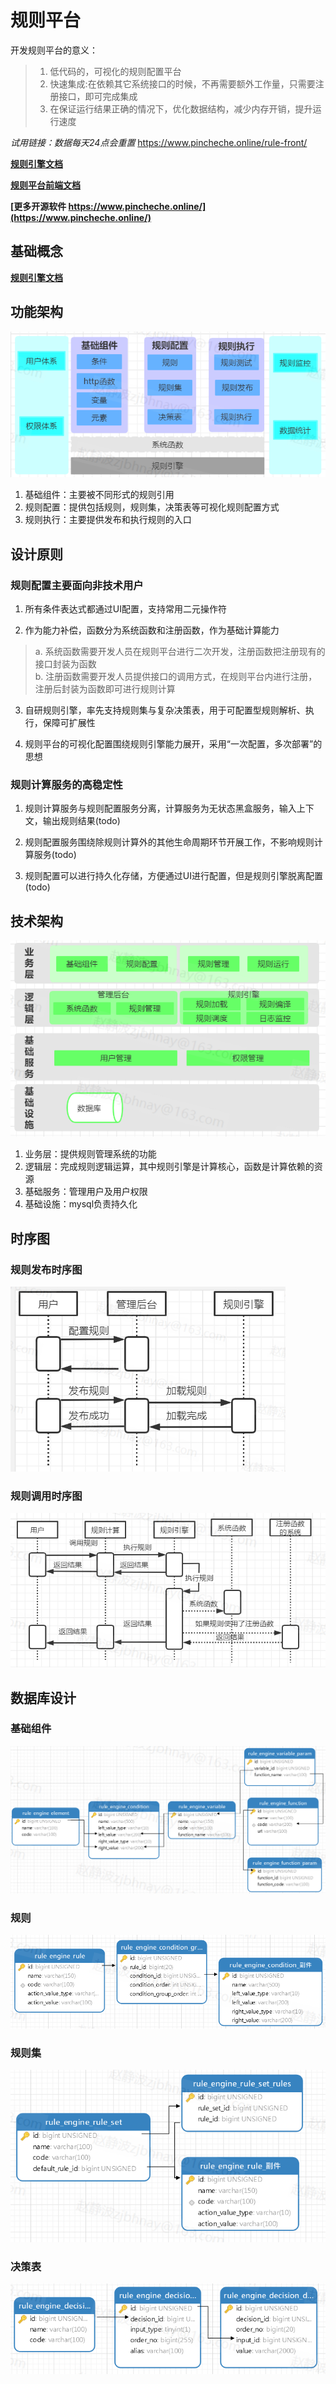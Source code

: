 # 规则平台

开发规则平台的意义：
>1. 低代码的，可视化的规则配置平台  
>2. 快速集成:在依赖其它系统接口的时候，不再需要额外工作量，只需要注册接口，即可完成集成  
>3. 在保证运行结果正确的情况下，优化数据结构，减少内存开销，提升运行速度  

*试用链接：数据每天24点会重置* https://www.pincheche.online/rule-front/

**[规则引擎文档](https://github.com/zjb-it/rule-engine/blob/master/README.md)**

**[规则平台前端文档](https://github.com/zjb-it/rule-platform-front/blob/master/README.md)**

**[更多开源软件 https://www.pincheche.online/](https://www.pincheche.online/)**

## 基础概念

**[规则引擎文档](https://github.com/zjb-it/rule-engine/blob/master/README.md)**

## 功能架构

![功能架构](https://github.com/zjb-it/rule-platform-server/blob/master/screenshot/module.png)

1. 基础组件：主要被不同形式的规则引用
2. 规则配置：提供包括规则，规则集，决策表等可视化规则配置方式
3. 规则执行：主要提供发布和执行规则的入口

## 设计原则
### 规则配置主要面向非技术用户  
1. 所有条件表达式都通过UI配置，支持常用二元操作符

2. 作为能力补偿，函数分为系统函数和注册函数，作为基础计算能力
>a. 系统函数需要开发人员在规则平台进行二次开发，注册函数把注册现有的接口封装为函数  
>b. 注册函数需要开发人员提供接口的调用方式，在规则平台内进行注册，注册后封装为函数即可进行规则计算

3. 自研规则引擎，率先支持规则集与复杂决策表，用于可配置型规则解析、执行，保障可扩展性

4. 规则平台的可视化配置围绕规则引擎能力展开，采用“一次配置，多次部署”的思想

### 规则计算服务的高稳定性

1. 规则计算服务与规则配置服务分离，计算服务为无状态黑盒服务，输入上下文，输出规则结果(todo)

2. 规则配置服务围绕除规则计算外的其他生命周期环节开展工作，不影响规则计算服务(todo)

3. 规则配置可以进行持久化存储，方便通过UI进行配置，但是规则引擎脱离配置(todo)

## 技术架构

![技术架构](https://github.com/zjb-it/rule-platform-server/blob/master/screenshot/design.png)

1. 业务层：提供规则管理系统的功能
3. 逻辑层：完成规则逻辑运算，其中规则引擎是计算核心，函数是计算依赖的资源
4. 基础服务：管理用户及用户权限
5. 基础设施：mysql负责持久化

## 时序图

### 规则发布时序图
![规则发布时序图](https://github.com/zjb-it/rule-platform-server/blob/master/screenshot/configTime.png)

### 规则调用时序图

![规则调用时序图](https://github.com/zjb-it/rule-platform-server/blob/master/screenshot/exeTime.png)

## 数据库设计

### 基础组件

![基础组件](https://github.com/zjb-it/rule-platform-server/blob/master/screenshot/basic.png)

### 规则

![基础组件](https://github.com/zjb-it/rule-platform-server/blob/master/screenshot/rule.png)

### 规则集

![基础组件](https://github.com/zjb-it/rule-platform-server/blob/master/screenshot/ruleset.png)

### 决策表

![基础组件](https://github.com/zjb-it/rule-platform-server/blob/master/screenshot/decision.png)
